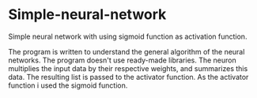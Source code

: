 # Simple-neural-network
Simple neural network with using sigmoid function as activation function.

The program is written to understand the general algorithm of the neural networks. The program doesn't use ready-made libraries.
The neuron multiplies the input data by their respective weights, and summarizes this data. The resulting list is passed to the activator function.
As the activator function i used the sigmoid function.

